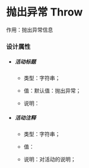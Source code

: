 # 抛出异常 Throw

作用：抛出异常信息

### 设计属性

* ##### 活动标题

  * 类型：字符串；

  * 值：默认值：抛出异常；

  * 说明：
* ##### 活动注释

  * 类型：字符串；

  * 值：

  * 说明：对活动的说明；

##### 



